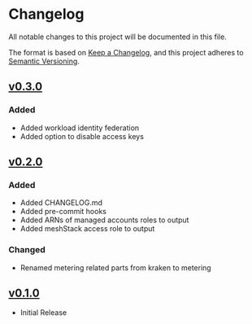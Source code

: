 # Changelog

All notable changes to this project will be documented in this file.

The format is based on [Keep a Changelog](https://keepachangelog.com/en/1.0.0/),
and this project adheres to [Semantic Versioning](https://semver.org/spec/v2.0.0.html).

## [v0.3.0]

### Added

- Added workload identity federation
- Added option to disable access keys

## [v0.2.0]

### Added

- Added CHANGELOG.md
- Added pre-commit hooks
- Added ARNs of managed accounts roles to output
- Added meshStack access role to output

### Changed

- Renamed metering related parts from kraken to metering

## [v0.1.0]

- Initial Release

[unreleased]: https://github.com/meshcloud/terraform-aws-meshplatform/compare/v0.1.0...HEAD
[v0.1.0]: https://github.com/meshcloud/terraform-aws-meshplatform/releases/tag/v0.1.0
[v0.2.0]: https://github.com/meshcloud/terraform-aws-meshplatform/releases/tag/v0.2.0
[v0.3.0]: https://github.com/meshcloud/terraform-aws-meshplatform/releases/tag/v0.3.0
